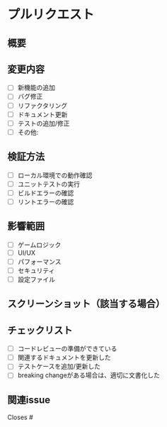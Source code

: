 # プルリクエスト

## 概要

<!-- このプルリクエストで何を変更したかを簡潔に説明してください -->

## 変更内容

<!-- 変更した内容を詳しく説明してください -->

- [ ] 新機能の追加
- [ ] バグ修正
- [ ] リファクタリング
- [ ] ドキュメント更新
- [ ] テストの追加/修正
- [ ] その他:

## 検証方法

<!-- この変更をどのように検証したかを説明してください -->

- [ ] ローカル環境での動作確認
- [ ] ユニットテストの実行
- [ ] ビルドエラーの確認
- [ ] リントエラーの確認

## 影響範囲

<!-- この変更が影響する範囲を説明してください -->

- [ ] ゲームロジック
- [ ] UI/UX
- [ ] パフォーマンス
- [ ] セキュリティ
- [ ] 設定ファイル

## スクリーンショット（該当する場合）

<!-- UIの変更がある場合は、before/afterのスクリーンショットを添付してください -->

## チェックリスト

- [ ] コードレビューの準備ができている
- [ ] 関連するドキュメントを更新した
- [ ] テストケースを追加/更新した
- [ ] breaking changeがある場合は、適切に文書化した

## 関連issue

<!-- 関連するissueがあれば記載してください -->

Closes #
